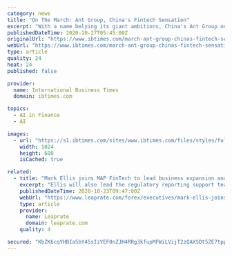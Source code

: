 ```yaml
---
category: news
title: "On The March: Ant Group, China's Fintech Sensation"
excerpt: "With a name belying its giant ambitions, China's Ant Group on Tuesday launched a history-making $34 billion IPO in Hong Kong and Shanghai. Backed by Jack Ma, China's richest man who founded the Alibaba e-commerce empire from his bedroom two decades ago,"
publishedDateTime: 2020-10-27T05:45:00Z
originalUrl: "https://www.ibtimes.com/march-ant-group-chinas-fintech-sensation-3070506"
webUrl: "https://www.ibtimes.com/march-ant-group-chinas-fintech-sensation-3070506"
type: article
quality: 24
heat: 24
published: false

provider:
  name: International Business Times
  domain: ibtimes.com

topics:
  - AI in Finance
  - AI

images:
  - url: "https://s1.ibtimes.com/sites/www.ibtimes.com/files/styles/full/public/2020/10/27/jack-ma-launched-ant-group-in-2004-with.jpg"
    width: 1024
    height: 680
    isCached: true

related:
  - title: "Mark Ellis joins MAP FinTech to lead business expansion and development"
    excerpt: "Ellis will also lead the regulatory reporting support team under the regulatory consultants, Complyport Limited – MAP FinTech’s strategic regulatory complia"
    publishedDateTime: 2020-10-23T09:47:00Z
    webUrl: "https://www.leaprate.com/forex/executives/mark-ellis-joins-map-fintech-to-lead-business-expansion-and-development/"
    type: article
    provider:
      name: Leaprate
      domain: leaprate.com
    quality: 4

secured: "KbZK6cqYHBIa5bY45sIzYEF0nZJH4RRg3kfupMFWiLVijT2zQAXSDt5ZE7tpp/mA20w8N5PziU0k84V94O8nWyiDNDxf7HzH0pD6aF/JnmejZWjaV7FHcD/mxNDUdRy3g1OH7mwZ7W8/tOEsQ2xKOMDjie7BPuvKplRb2OkiH8MSQbQPrL9NMG5+yllHTwSpxXGFygEIwQV8340pghHdn3ZllCyvG73DhMQgBoaQ28X++vh0y+uRBPBZSufXrWqTKrlBmVDXk4LjG95idQ/xOTE1xTe+kq0yJuoIVXUhQq5J8fITWyQ7lzma8M/vzrgj/5LtFu45+cSwLGZIubKijPEcTfCgYjq1tzh1l6+s2W0=;DYdDM0ZROZlzKdUAycOh+g=="
---
```


